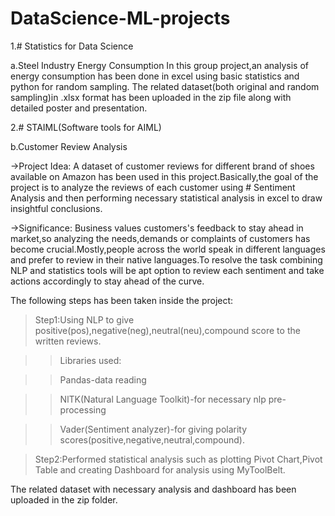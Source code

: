 # DataScience-ML-projects
1.# Statistics for Data Science

a.Steel Industry Energy Consumption
In this group project,an analysis of energy consumption has been done in excel using basic statistics and python for random sampling.
The related dataset(both original and random sampling)in .xlsx format has been uploaded in the zip file along with detailed poster and presentation.

2.# STAIML(Software tools for AIML)

b.Customer Review Analysis

->Project Idea:
A dataset of customer reviews for different brand of shoes available on Amazon has been used in this project.Basically,the goal of the project is to analyze the reviews of each customer using # Sentiment Analysis and then performing necessary statistical analysis in excel to draw insightful conclusions.

->Significance:
Business values customers's feedback to stay ahead in market,so analyzing the needs,demands or complaints of customers has become crucial.Mostly,people across the world speak in different languages and prefer to review in their native languages.To resolve the task combining NLP and statistics tools will be apt option to review each sentiment and take actions accordingly to stay ahead of the curve.


The following steps has been taken inside the project:

>Step1:Using NLP to give positive(pos),negative(neg),neutral(neu),compound score to the written reviews.

>> Libraries used:

>> Pandas-data reading

>> NlTK(Natural Language Toolkit)-for necessary nlp pre-processing

>> Vader(Sentiment analyzer)-for giving polarity scores(positive,negative,neutral,compound).

>Step2:Performed statistical analysis such as plotting Pivot Chart,Pivot Table and creating Dashboard for analysis using MyToolBelt.



The related dataset with necessary analysis and dashboard has been uploaded in the zip folder.
